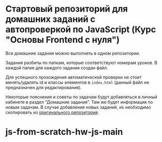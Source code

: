 # Стартовый репозиторий для домашних заданий с автопроверкой по JavaScript (Курс "Основы Frontend с нуля")

Все домашние задания можно выполнять в одном репозитории.

Задания разбиты по папкам, которые соответствуют номерам уроков. В каждой папке для каждого задания создан файл.

Для успешного прохождения автоматической проверки не стоит менять/удалять id и классы элементов в `index.html` (данный файл не предназначен для редактирования).

Некоторые пояснения и советы по задачам будут добавляться в личный кабинете в раздел "Домашние задания". Там же будет информация по новым задачам.
В случае добавления новых заданий, их необходимо скопировать из [оригинального репозитория](https://github.com/it-incubator/frontend-from-scratch-hw-js).
# js-from-scratch-hw-js-main
